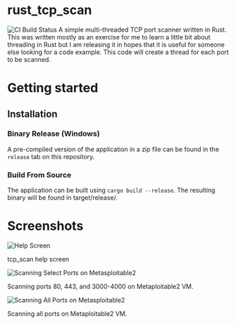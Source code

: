 # rust_tcp_scan
![CI Build Status](https://github.com/actions/hello-world/workflows/Greet%20Everyone/badge.svg "CI Build Status")
A simple multi-threaded TCP port scanner written in Rust. This was written mostly as an exercise for me to learn a little bit about threading in Rust but I am releasing it in hopes that it is useful for someone else looking for a code example. This code will create a thread for each port to be scanned.

# Getting started

## Installation

### Binary Release (Windows)
A pre-compiled version of the application in a zip file can be found in the `release` tab on this repository.

### Build From Source
The application can be built using `cargo build --release`. The resulting binary will be found in target/release/.

# Screenshots
![Help Screen](https://gist.githubusercontent.com/jaxhax-travis/2add94577250c42bdcb6093a8df6f09d/raw/af4d24ba1e8535db0cd71c5da0a1afcaebcf2cce/rust_tcp_scan_help.png?raw=true "tcp_scan Help Screen")

tcp_scan help screen


![Scanning Select Ports on Metasploitable2](https://gist.githubusercontent.com/jaxhax-travis/2add94577250c42bdcb6093a8df6f09d/raw/af4d24ba1e8535db0cd71c5da0a1afcaebcf2cce/rust_tcp_scan_metasploitable2_select_ports.png?raw=true "Scanning Select Ports on Metasploitable2")

Scanning ports 80, 443, and 3000-4000 on Metaploitable2 VM.


![Scanning All Ports on Metasploitable2](https://gist.githubusercontent.com/jaxhax-travis/2add94577250c42bdcb6093a8df6f09d/raw/af4d24ba1e8535db0cd71c5da0a1afcaebcf2cce/rust_tcp_scan_metasploitable2_all_ports.png?raw=true "Scanning All Ports on Metasploitable2")

Scanning all ports on Metaploitable2 VM.
